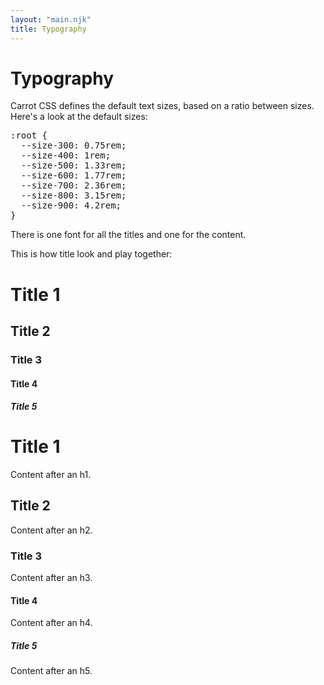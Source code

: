 ```yaml
---
layout: "main.njk"
title: Typography
---
```


# Typography

Carrot CSS defines the default text sizes, based on a ratio between sizes. Here's a look at the default sizes:

<pre language="css">
:root {
  --size-300: 0.75rem;
  --size-400: 1rem;
  --size-500: 1.33rem;
  --size-600: 1.77rem;
  --size-700: 2.36rem;
  --size-800: 3.15rem;
  --size-900: 4.2rem;
}
</pre>

There is one font for all the titles and one for the content.

This is how title look and play together:

<div class="grid">
  <div>

# Title 1

## Title 2

### Title 3

#### Title 4

##### Title 5

  </div>
  <div>
  
# Title 1
Content after an h1.
## Title 2
Content after an h2.
### Title 3
Content after an h3.
#### Title 4
Content after an h4.
##### Title 5
Content after an h5.
  </div>
</div>

